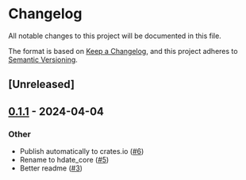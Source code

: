 # Changelog
All notable changes to this project will be documented in this file.

The format is based on [Keep a Changelog](https://keepachangelog.com/en/1.0.0/),
and this project adheres to [Semantic Versioning](https://semver.org/spec/v2.0.0.html).

## [Unreleased]

## [0.1.1](https://github.com/hebcal/hebcal-rs/compare/hdate_core-v0.1.0...hdate_core-v0.1.1) - 2024-04-04

### Other
- Publish automatically to crates.io ([#6](https://github.com/hebcal/hebcal-rs/pull/6))
- Rename to hdate_core ([#5](https://github.com/hebcal/hebcal-rs/pull/5))
- Better readme ([#3](https://github.com/hebcal/hebcal-rs/pull/3))
